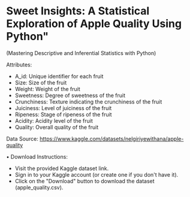 # Sweet Insights: A Statistical Exploration of Apple Quality Using Python"
(Mastering Descriptive and Inferential Statistics with Python)

Attributes:

- A_id: Unique identifier for each fruit
- Size: Size of the fruit
- Weight: Weight of the fruit
- Sweetness: Degree of sweetness of the fruit
- Crunchiness: Texture indicating the crunchiness of the fruit
- Juiciness: Level of juiciness of the fruit
- Ripeness: Stage of ripeness of the fruit
- Acidity: Acidity level of the fruit
- Quality: Overall quality of the fruit

 Data Source: https://www.kaggle.com/datasets/nelgiriyewithana/apple-quality

• Download Instructions:

- Visit the provided Kaggle dataset link.
- Sign in to your Kaggle account (or create one if you don't have it).
- Click on the "Download" button to download the dataset (apple_quality.csv).
